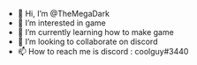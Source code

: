 - 👋 Hi, I’m @TheMegaDark
- 👀 I’m interested in game
- 🌱 I’m currently learning how to make game
- 💞️ I’m looking to collaborate on discord
- 📫 How to reach me is discord : coolguy#3440

<!---
TheMegaDark/TheMegaDark is a ✨ special ✨ repository because its `README.md` (this file) appears on your GitHub profile.
You can click the Preview link to take a look at your changes.
--->
